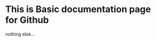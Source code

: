 This is Basic documentation page for Github
===========================================

nothing else...
